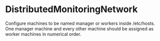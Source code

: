# DistributedMonitoringNetwork
Configure machines to be named manager or workers inside /etc/hosts. One manager machine and every other machine should be assigned as worker machines in numerical order.
